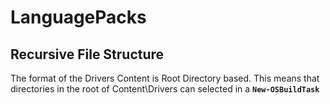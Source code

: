 # LanguagePacks

## Recursive File Structure

The format of the Drivers Content is Root Directory based.  This means that directories in the root of Content\Drivers can selected in a **`New-OSBuildTask`**





